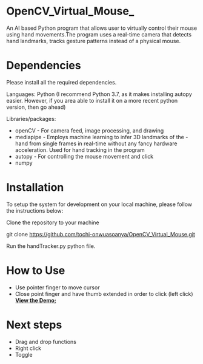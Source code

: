 # OpenCV_Virtual_Mouse_
An AI based Python program that allows user to virtually control their mouse using hand movements.The program uses a real-time camera that detects hand landmarks, tracks gesture patterns instead of a physical mouse.

# Dependencies
Please install all the required dependencies.

Languages:
Python (I recommend Python 3.7, as it makes installing autopy easier. However, if you area able to install it on a more recent python version, then go ahead)

Libraries/packages:
- openCV - For camera feed, image processing, and drawing
- mediapipe - Employs machine learning to infer 3D landmarks of the - hand from single frames in real-time without any fancy hardware acceleration. Used for hand tracking in the program
- autopy - For controlling the mouse movement and click
- numpy

# Installation
To setup the system for development on your local machine, please follow the instructions below:

Clone the repository to your machine

git clone https://github.com/tochi-onwuasoanya/OpenCV_Virtual_Mouse.git

Run the handTracker.py python file.

# How to Use
- Use pointer finger to move cursor
- Close point finger and have thumb extended in order to click (left click)
**[View the Demo;]([https://codepen.io/tochi2310/pen/poVdExZ](https://drive.google.com/file/d/1fLIwELAQYQB2JngZqpHKeaHs7rFX5NtA/view?usp=sharing))**

# Next steps
- Drag and drop functions
- Right click
- Toggle
